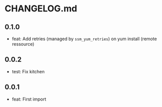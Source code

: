 # CHANGELOG.md

## 0.1.0

* feat: Add retries (managed by `ssm_yum_retries`) on yum install (remote ressource)

## 0.0.2

* test: Fix kitchen

## 0.0.1

* feat: First import
